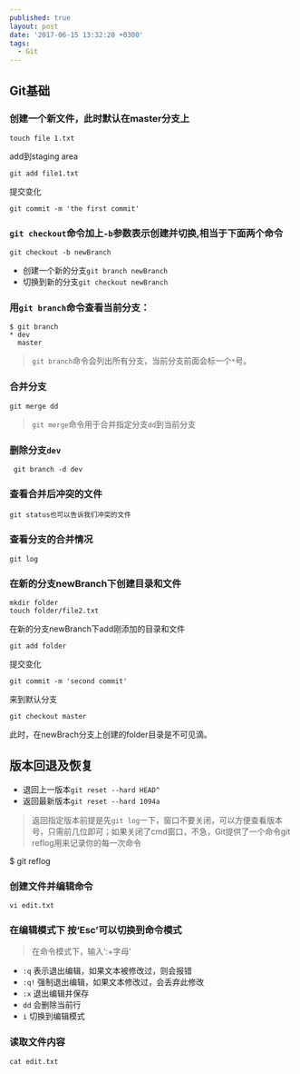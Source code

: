 ```yaml
---
published: true
layout: post
date: '2017-06-15 13:32:20 +0300'
tags:
  - Git
---
```

## Git基础

### 创建一个新文件，此时默认在master分支上

```
touch file 1.txt
```

add到staging area

```
git add file1.txt
```

提交变化

```
git commit -m 'the first commit'
```
### `git checkout`命令加上`-b`参数表示创建并切换,相当于下面两个命令

```
git checkout -b newBranch
```
- 创建一个新的分支`git branch newBranch`
- 切换到新的分支`git checkout newBranch`

### 用`git branch`命令查看当前分支：

```
$ git branch
* dev
  master
```
>`git branch`命令会列出所有分支，当前分支前面会标一个`*`号。

### 合并分支


```
git merge dd 
```

>`git merge`命令用于合并指定分支`dd`到当前分支

### 删除分支`dev`

```
 git branch -d dev
```
### 查看合并后冲突的文件

```
git status也可以告诉我们冲突的文件
```

### 查看分支的合并情况

```
git log
```
### 在新的分支newBranch下创建目录和文件

```
mkdir folder
touch folder/file2.txt
```

在新的分支newBranch下add刚添加的目录和文件

```
git add folder
```

提交变化

```
git commit -m 'second commit'
```

来到默认分支

```
git checkout master
```
此时，在newBrach分支上创建的folder目录是不可见滴。

## 版本回退及恢复

- 退回上一版本`git reset --hard HEAD^`
- 返回最新版本`git reset --hard 1094a` 
>返回指定版本前提是先`git log`一下，窗口不要关闭，可以方便查看版本号，只需前几位即可；如果关闭了cmd窗口，不急，Git提供了一个命令git reflog用来记录你的每一次命令

$ git reflog

### 创建文件并编辑命令
```
vi edit.txt 
```

### 在编辑模式下 按‘Esc’可以切换到命令模式

>在命令模式下，输入‘:+字母’

- `:q` 	表示退出编辑，如果文本被修改过，则会报错
- `:q!` 	强制退出编辑，如果文本修改过，会丢弃此修改
- `:x` 	退出编辑并保存
- `dd` 	会删除当前行
- `i` 	切换到编辑模式


### 读取文件内容

```
cat edit.txt
```
